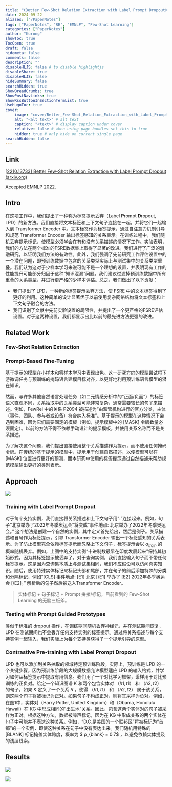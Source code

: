 ```yaml
---
title: "《Better Few-Shot Relation Extraction with Label Prompt Dropout》笔记"
date: 2024-09-22
aliases: ["/PaperNotes"]
tags: ["PaperNotes", "RE", "EMNLP", "Few-Shot Learning"]
categories: ["PaperNotes"]
author: "Kurong"
showToc: true
TocOpen: true
draft: false
hidemeta: false
comments: false
description: ""
disableHLJS: false # to disable highlightjs
disableShare: true
disableHLJS: false
hideSummary: false
searchHidden: true
ShowBreadCrumbs: true
ShowPostNavLinks: true
ShowRssButtonInSectionTermList: true
UseHugoToc: true
cover:
    image: "cover/Better_Few-Shot_Relation_Extraction_with_Label_Prompt_Dropout.png" # image path/url
    alt: "<alt text>" # alt text
    caption: "<text>" # display caption under cover
    relative: false # when using page bundles set this to true
    hidden: true # only hide on current single page
searchHidden: false
---
```


## Link

[[2210.13733\] Better Few-Shot Relation Extraction with Label Prompt Dropout (arxiv.org)](https://arxiv.org/abs/2210.13733)

Accepted EMNLP 2022.



## Intro

在这项工作中，我们提出了一种称为标签提示丢弃（**L**abel **P**rompt **D**ropout, LPD）的新方法。我们直接将文本标签和上下文句子连接在一起，并将它们一起输入到 Transformer Encoder 中。文本标签作为标签提示，通过自注意力机制引导和规范 Transformer Encoder 输出标签感知的关系表示。在训练过程中，我们随机丢弃提示标记，使模型必须学会在有和没有关系描述的情况下工作。实验表明，我们的方法在两个标准的FSRE数据集上取得了显著的改进。我们进行了广泛的消融研究，以证明我们方法的有效性。此外，我们强调了先前研究工作评估设置中的一个潜在问题，即预训练数据中包含的关系类型实际上与测试集中的关系类型重叠。我们认为这对于少样本学习来说可能不是一个理想的设置，并表明现有工作的性能提升可能部分归因于这种“知识泄漏”问题。我们建议过滤掉预训练数据中所有重叠的关系类型，并进行更严格的少样本评估。总之，我们做出了以下贡献：

- 我们提出了 LPD，一种新的标签提示丢弃方法，使 FSRE 中的文本标签得到了更好的利用。这种简单的设计显著优于以前使用复杂网络结构将文本标签和上下文句子融合的方法。
- 我们识别了文献中先前实验设置的局限性，并提出了一个更严格的FSRE评估设置。对于这两种设置，我们都显示出比以前的最先进方法更强的改进。



## Related Work

###  Few-Shot Relation Extraction

### Prompt-Based Fine-Tuning

基于提示的模型在小样本和零样本学习中表现出色。这一研究方向的模型尝试将下游微调任务与预训练的掩码语言建模目标对齐，以更好地利用预训练语言模型的潜在知识。

然而，与许多其他自然语言处理任务（如二元情感分析中的“正面/负面”）的标签语义直观不同，关系抽取中的关系类型可能非常复杂，通常需要较长的句子来描述。例如，FewRel 中的关系 P2094 被描述为“由监管机构进行的官方分类，主体（事件、团队、参与者或设备）符合纳入标准”。基于提示的模型在这种情况下会遇到困难，因为它们需要固定的模板（例如，提示模板中的 [MASK] 令牌数量必须固定）。以前的方法不得不依赖手动设计的提示模板，并使用关系名称而不是关系描述。

为了解决这个问题，我们提出直接使用整个关系描述作为提示，而不使用任何掩码令牌。在传统的基于提示的模型中，提示用于创建自然描述，以便模型可以在 [MASK] 位置进行更好的预测，而本研究中使用的标签提示通过自然描述来帮助规范模型输出更好的类别表示。



## Approach

![](/img/PaperNotes/Better_Few-Shot_Relation_Extraction_with_Label_Prompt_Dropout/img1.png)

### Training with Label Prompt Dropout

对于每个支持实例，我们直接将关系描述和上下文句子用“:”连接起来。例如，句子“北京举办了2022年冬季奥运会”将变成“事件地点: 北京举办了2022年冬季奥运会。” 这个想法是创建一个自然的实例，其中定义首先给出，然后是例子。关系描述和冒号作为标签提示，引导 Transformer Encoder 输出一个标签感知的关系表示。为了防止模型完全依赖标签提示而忽略上下文句子，标签提示会以 $α_{train}$ 的概率随机丢弃。例如，上图中的支持实例“十进制数最早在印度发展起来”保持其初始形式，因为其标签提示被丢弃了。对于查询实例，我们直接输入句子而不带任何标签提示。这是因为查询集本质上与测试集相同，我们不应假设可以访问真实知识。随后，使用特殊实体标记来标记头部和尾部，并在句子的前后添加特殊的分类和分隔标记，例如“[CLS] 事件地点: [E1] 北京 [/E1] 举办了 [E2] 2022年冬季奥运会 [/E2]。” 解析后的句子然后被送入Transformer Encoder。

> 实体标记 + 句子标记 + Prompt 拼接/标记，目前看到的 Few-Shot Learning 的无脑三板斧。

### Testing with Prompt Guided Prototypes

类似于标准的 dropout 操作，在训练期间随机丢弃神经元，并在测试期间恢复，LPD 在测试期间也不会丢弃任何支持实例的标签提示。通过将关系描述与每个支持实例一起输入，我们实际上为每个支持类获得了一个提示引导的原型。

### Contrastive Pre-training with Label Prompt Dropout

LPD 也可以添加到关系抽取的领域特定预训练阶段。实际上，预训练是 LPD 的一个关键步骤，因为预训练阶段的大规模数据允许模型适应 LPD 的输入格式，并学习如何从标签提示中提取有用信息。我们用了一个对比学习框架，采样用于对比预训练的正负对。给定一个知识图谱 $K$ 和两个包含实体对 $（h1, t1）$ 和 $（h2, t2）$ 的句子，如果 $K$ 定义了一个关系 $R$ ，使得 $（h1, t1）$ 和 $（h2, t2）$ 属于该关系，则这两个句子将被标记为正对。如果句子不构成正对，则将其采样为负对。例如，在图1中，实体对（Harry Potter, United Kingdom）和（Obama, Honolulu Hawaii）在 KG 中形成相同的“出生地”关系。因此，包含这两个实体对的句子被采样为正对。根据这种方法，数据被噪声标记，因为在 KG 中形成关系的两个实体在句子中可能并不表达这种关系。例如，“D.C.是美国的一个联邦区”将被标记为“首都”的一个实例，即使这种关系在句子中没有表达出来。我们随机用特殊的 [BLANK] 标记掩盖实体跨度，概率为 $ ρ_{blank} = 0.7$ ，以避免依赖实体提及的浅层线索。



## Results

![](/img/PaperNotes/Better_Few-Shot_Relation_Extraction_with_Label_Prompt_Dropout/img2.png)

![](/img/PaperNotes/Better_Few-Shot_Relation_Extraction_with_Label_Prompt_Dropout/img3.png)
